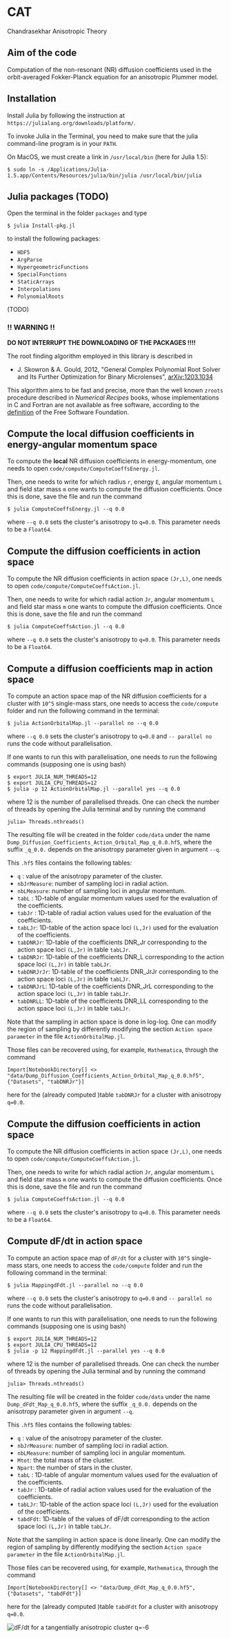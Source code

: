# CAT
Chandrasekhar Anisotropic Theory

## Aim of the code

Computation of the non-resonant (NR) diffusion coefficients used in the orbit-averaged Fokker-Planck equation for an anisotropic Plummer model.

## Installation

Install Julia by following the instruction at `https://julialang.org/downloads/platform/`.

To invoke Julia in the Terminal, you need to make sure that the julia command-line program is in your `PATH`. 

On MacOS, we must create a link in `/usr/local/bin` (here for Julia 1.5):

```
$ sudo ln -s /Applications/Julia-1.5.app/Contents/Resources/julia/bin/julia /usr/local/bin/julia
```

## Julia packages (TODO)

Open the terminal in the folder `packages` and type

```
$ julia Install-pkg.jl
```

to install the following packages:

- `HDF5`
- `ArgParse`
- `HypergeometricFunctions`
- `SpecialFunctions`
- `StaticArrays`
- `Interpolations`
- `PolynomialRoots`

(TODO)

### !! WARNING !!

**DO NOT INTERRUPT THE DOWNLOADING OF THE PACKAGES !!!!**

The root finding algorithm employed in this library is described in

* J. Skowron & A. Gould, 2012, "General Complex Polynomial Root Solver and Its
  Further Optimization for Binary Microlenses",
  [arXiv:1203.1034](http://arxiv.org/abs/1203.1034)

This algorithm aims to be fast and precise, more than the well known `zroots`
procedure described in *Numerical Recipes* books, whose implementations in C and
Fortran are not available as free software, according to the
[definition](https://www.gnu.org/philosophy/free-sw.html) of the Free Software
Foundation.



## Compute the **local** diffusion coefficients in energy-angular momentum space

To compute the **local** NR diffusion coefficients in energy-momentum, one needs to open 
`code/compute/ComputeCoeffsEnergy.jl`.

Then, one needs to write for which radius `r`, energy `E`, angular momentum `L` and field star mass `m` one wants 
to compute the diffusion coefficients. Once this is done, save the file and run the command 

```
$ julia ComputeCoeffsEnergy.jl --q 0.0
```

where `--q 0.0` sets the cluster's anisotropy to `q=0.0`. This parameter needs to be a `Float64`.



## Compute the diffusion coefficients in action space

To compute the NR diffusion coefficients in action space `(Jr,L)`, one needs to open 
`code/compute/ComputeCoeffsAction.jl`.

Then, one needs to write for which radial action `Jr`, angular momentum `L` and field star mass `m`  one wants 
to compute the diffusion coefficients. Once this is done, save the file and run the command 

```
$ julia ComputeCoeffsAction.jl --q 0.0
```

where `--q 0.0` sets the cluster's anisotropy to `q=0.0`. This parameter needs to be a `Float64`.



## Compute a diffusion coefficients map in action space

To compute an action space map of the NR diffusion coefficients for a cluster with `10^5` single-mass stars,
one needs to access the `code/compute` folder and run the following command in 
the terminal:

```
$ julia ActionOrbitalMap.jl --parallel no --q 0.0
```

where `--q 0.0` sets the cluster's anisotropy to `q=0.0` and `-- parallel no` runs the code without parallelisation.

If one wants to run this with parallelisation, one needs to run the following 
commands (supposing one is using bash)

```
$ export JULIA_NUM_THREADS=12
$ export JULIA_CPU_THREADS=12
$ julia -p 12 ActionOrbitalMap.jl --parallel yes --q 0.0
```
	
where 12 is the number of parallelised threads. One can check the number of 
threads by opening the Julia terminal and by running the command

```
julia> Threads.nthreads()
```

The resulting file will be created in the folder `code/data` under the name 
`Dump_Diffusion_Coefficients_Action_Orbital_Map_q_0.0.hf5`, where the suffix `_q_0.0.` depends
on the anisotropy parameter given in argument `--q`.

This `.hf5` files contains the following tables:

- `q` : value of the anisotropy parameter of the cluster.
- `nbJrMeasure`: number of sampling loci in radial action.
- `nbLMeasure`: number of sampling loci in angular momentum.
- `tabL` : 1D-table of angular momentum values used for the evaluation of the coefficients.
- `tabJr` : 1D-table of radial action values used for the evaluation of the coefficients.
- `tabLJr`: 1D-table of the action space loci `(L,Jr)` used for the evaluation of the coefficients.
- `tabDNRJr`: 1D-table of the coefficients DNR_Jr corresponding to the action space loci `(L,Jr)` in table `tabLJr`.
- `tabDNRJr`: 1D-table of the coefficients DNR_L corresponding to the action space loci `(L,Jr)` in table `tabLJr`.
- `tabDNRJrJr`: 1D-table of the coefficients DNR_JrJr corresponding to the action space loci `(L,Jr)` in table `tabLJr`.
- `tabDNRJrL`: 1D-table of the coefficients DNR_JrL corresponding to the action space loci `(L,Jr)` in table `tabLJr`.
- `tabDNRLL`: 1D-table of the coefficients DNR_LL corresponding to the action space loci `(L,Jr)` in table `tabLJr`.


Note that the sampling in action space is done in log-log. One can modify the region of sampling by differently modifying the section `Action space parameter` in the file `ActionOrbitalMap.jl`.

Those files can be recovered using, for example, `Mathematica`, through the command

```
Import[NotebookDirectory[] <> "data/Dump_Diffusion_Coefficients_Action_Orbital_Map_q_0.0.hf5", {"Datasets", "tabDNRJr"}]
```
here for the (already computed )table `tabDNRJr` for a cluster with anisotropy `q=0.0`.




## Compute the diffusion coefficients in action space

To compute the NR diffusion coefficients in action space `(Jr,L)`, one needs to open 
`code/compute/ComputeCoeffsAction.jl`.

Then, one needs to write for which radial action `Jr`, angular momentum `L` and field star mass `m`  one wants 
to compute the diffusion coefficients. Once this is done, save the file and run the command 

```
$ julia ComputeCoeffsAction.jl --q 0.0
```

where `--q 0.0` sets the cluster's anisotropy to `q=0.0`. This parameter needs to be a `Float64`.



## Compute dF/dt in action space

To compute an action space map of `dF/dt` for a cluster with `10^5` single-mass stars,
one needs to access the `code/compute` folder and run the following command in 
the terminal:

```
$ julia MappingdFdt.jl --parallel no --q 0.0
```

where `--q 0.0` sets the cluster's anisotropy to `q=0.0` and `-- parallel no` runs the code without parallelisation.

If one wants to run this with parallelisation, one needs to run the following 
commands (supposing one is using bash)

```
$ export JULIA_NUM_THREADS=12
$ export JULIA_CPU_THREADS=12
$ julia -p 12 MappingdFdt.jl --parallel yes --q 0.0
```
	
where 12 is the number of parallelised threads. One can check the number of 
threads by opening the Julia terminal and by running the command

```
julia> Threads.nthreads()
```

The resulting file will be created in the folder `code/data` under the name 
`Dump_dFdt_Map_q_0.0.hf5`, where the suffix `_q_0.0.` depends
on the anisotropy parameter given in argument `--q`.

This `.hf5` files contains the following tables:

- `q` : value of the anisotropy parameter of the cluster.
- `nbJrMeasure`: number of sampling loci in radial action.
- `nbLMeasure`: number of sampling loci in angular momentum.
- `Mtot`: the total mass of the cluster.
- `Npart`: the number of stars in the cluster.
- `tabL` : 1D-table of angular momentum values used for the evaluation of the coefficients.
- `tabJr` : 1D-table of radial action values used for the evaluation of the coefficients.
- `tabLJr`: 1D-table of the action space loci `(L,Jr)` used for the evaluation of the coefficients.
- `tabdFdt`: 1D-table of the values of dF/dt corresponding to the action space loci `(L,Jr)` in table `tabLJr`.


Note that the sampling in action space is done linearly. One can modify the region of sampling by differently modifying the section `Action space parameter` in the file `ActionOrbitalMap.jl`.

Those files can be recovered using, for example, `Mathematica`, through the command

```
Import[NotebookDirectory[] <> "data/Dump_dFdt_Map_q_0.0.hf5", {"Datasets", "tabdFdt"}]
```
here for the (already computed )table `tabdFdt` for a cluster with anisotropy `q=0.0`.


![`dF/dt` for a tangentially anisotropic cluster `q=-6`](graphs/dFdt_NR_q_-6.png)
